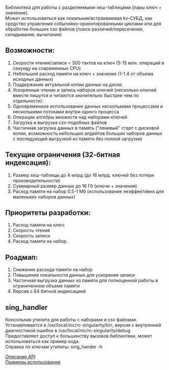 Библиотека для работы с разделяемыми хеш-таблицами (пары ключ + значение).  
Может использоваться как локальная/встраиваемая kv-СУБД, как средство управления событийно-ориентированными циклами или для обработки больших csv файлов (поиск различий/пересечения, складывание, вычитание)

## Возможности:
1. Скорости чтения/записи < 500 тактов на ключ (5-15 млн. операций в секунду на современных CPU)
2. Небольшой расход памяти на ключ + значение (1-1.4 от объема исходных данных)
3. Поддержание актуальной копии данных на диске.
4. Ускоренные чтение и запись наборов ключей (несколько ключей вместе пишутся и читаются значительно быстрее чем по отдельности).
5. Одновременное использование данных несколькими процессами и несколькими потоками внутри одного процесса
6. Операции алгебры множеств над наборами ключей
7. Загрузка и выгрузка csv-подобных файлов
8. Частичная загрузка данных в память ("ленивый" старт с дисковой копии, возможность небольших апдейтов больших наборов данных с последующей выгрузкой из памяти без полной загрузки)

## Текущие ограничения (32-битная индексация):
1. Размер хеш-таблицы до 4 млрд (до 16 млрд. ключей без потери производительности)
2. Суммарный размер данных до 16 Гб (ключи + значения)
3. Расход памяти на набор 0.5-1 Мб (использование неэффективно для маленьких наборов данных)

## Приоритеты разработки:
1. Расход памяти на ключ
2. Скорость чтения
3. Скорость записи
4. Расход памяти на набор.

## Роадмап:
1. Снижение расхода памяти на набор
2. Повышение локальности данных для ускорения записи
3. Частичная выгрузка данных из памяти для полноценной работы в ограниченном объеме памяти
4. Версия с 64 битной индексацией

## sing_handler
Консольная утилита для работы с наборами и csv файлами. Устанавливается в /usr/local/nic/rc-singularity/bin, 
версия с внутренней диагностикой ошибок в /usr/local/nic/rc-singularity/debug  
Предоставляет доступ к большинству вызовов библиотеки, может использоваться как пример кода.  
Справка по ключам утилиты: sing_hander -h

[Описание API](API.md)  
[Примеры использования](https://gitlab.com/rucenter/rc-singularity/-/wikis/%D0%9F%D1%80%D0%B8%D0%BC%D0%B5%D1%80%D1%8B-%D0%B8%D1%81%D0%BF%D0%BE%D0%BB%D1%8C%D0%B7%D0%BE%D0%B2%D0%B0%D0%BD%D0%B8%D1%8F)
